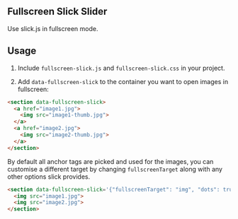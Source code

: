 Fullscreen Slick Slider
---

Use slick.js in fullscreen mode.

## Usage

1. Include `fullscreen-slick.js` and `fullscreen-slick.css` in your project.

2. Add `data-fullscreen-slick` to the container you want to open images in fullscreen:

```html
<section data-fullscreen-slick>
  <a href="image1.jpg">
    <img src="image1-thumb.jpg">
  </a>
  <a href="image2.jpg">
    <img src="image2-thumb.jpg">
  </a>
</section>
```

By default all anchor tags are picked and used for the images, you can customise a different target by changing `fullscreenTarget` along with any other options slick provides.

```html
<section data-fullscreen-slick='{"fullscreenTarget": "img", "dots": true, "centerMode": true, "centerPadding": "60px"}'>
  <img src="image1.jpg">
  <img src="image2.jpg">
</section>
```
